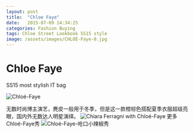 ```yaml
---
layout: post
title:  "Chloe Faye"
date:   2015-07-09 14:34:25
categories: Fashion Buying
tags: Chloe Street Lookbook SS15 style
image: /assets/images/CHLOÉ-Faye-0.jpg
---
```

# Chloe Faye

SS15 most stylish IT bag

![Chloé-Faye](/assets/images/Chloé-Faye.jpg)

无数时尚博主演艺，麂皮一般用于冬季，但是这一款橙棕色搭配夏季衣服超级亮眼，国内外无数达人明星演绎。
![Chiara Ferragni with Chloé-Faye](/assets/images/Chloé-Faye-Chiara.jpg)
更多Chloé-Faye秀
![Chloé-Faye-呛口小辣椒秀](/assets/images/Chloé-Faye-2.jpg)
